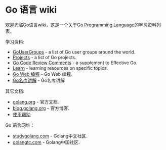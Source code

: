 Go 语言 wiki
===

欢迎光临Go语言wiki，这是一个关于[Go Programming Language](https://golang.org/)的学习资料列表。

学习资料:

- [GoUserGroups](GoUserGroups) - a list of Go user groups around the world.
- [Projects](Projects) - a list of Go projects.
- [Go Code Review Comments](CodeReviewComments) - a supplement to Effective Go.
- [Learn](Learn) - learning resources on specific topics.
- [Go Web 编程](https://github.com/astaxie/build-web-application-with-golang/blob/master/zh/preface.md) - Go Web 编程.
- [Go名库讲解](https://github.com/Unknwon/go-rock-libraries-showcases/blob/master/README.md) - Go名库讲解

其它文档:

- [golang.org](https://golang.org/doc/) - 官方文档.
- [blog.golang.org](https://blog.golang.org/) - 官方博客.
- [使用帮助](Help)

Go 语言网址：
- [studygolang.com](http://studygolang.com/) - Golang中文社区.
- [golangtc.com](http://www.golangtc.com/) - Golang中国社区.
